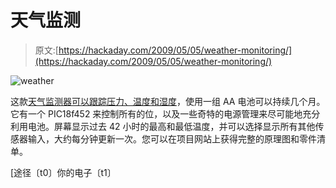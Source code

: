 # 天气监测

> 原文:[https://hackaday.com/2009/05/05/weather-monitoring/](https://hackaday.com/2009/05/05/weather-monitoring/)

![weather](../Images/4a78cb1e24655ad3c632758e7d9a74e3.png "weather")

这款[天气监测器可以跟踪压力、温度和湿度](http://www.elxproject.com/news.php?readmore=36)，使用一组 AA 电池可以持续几个月。它有一个 PIC18f452 来控制所有的位，以及一些奇特的电源管理来尽可能地充分利用电池。屏幕显示过去 42 小时的最高和最低温度，并可以选择显示所有其他传感器输入，大约每分钟更新一次。您可以在项目网站上获得完整的原理图和零件清单。

[途径〔t0〕你的电子〔t1〕
